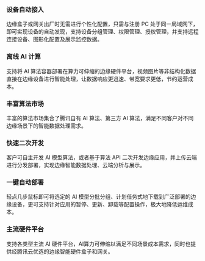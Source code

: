 
### 设备自动接入
边缘盒子或网关出厂时无需进行个性化配置，只需与注册 PC 处于同一局域网下，即可实现设备的自动发现，支持设备分组管理、权限管理、授权管理，并支持远程连接设备、图形化配置及展示监控数据。

### 离线 AI 计算
支持将 AI 算法容器部署在算力可伸缩的边缘硬件平台，视频图片等非结构化数据直接在边缘设备进行智能处理，让数据响应更迅速、带宽要求更低，节约运营成本。

### 丰富算法市场
丰富的算法市场集合了腾讯自有 AI 算法、第三方 AI 算法，满足不同客户对不同边缘场景下的智能数据处理需求。

### 快速二次开发
客户可自主开发 AI 模型算法，或者基于算法 API 二次开发边缘应用，并上传云端进行分发部署，实现边缘智能数据处理、云端分析与展示。

### 一键自动部署
轻点几步鼠标即可将选定的 AI 模型分批分组、计划任务式地下载到广泛部署的边缘设备，更可支持针对应用的暂停、更新、卸载等配置操作，极大地降低运维成本。


### 主流硬件平台
支持各类型主流 AI 硬件平台，AI算力可伸缩以满足不同场景成本需求，同时也提供经腾讯云优选的边缘智能硬件盒子和网关。

